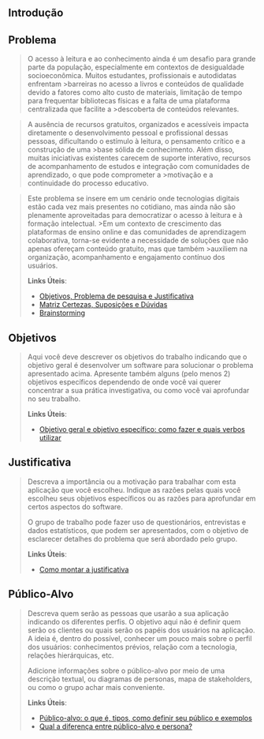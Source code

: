 ## Introdução

## Problema
> O acesso à leitura e ao conhecimento ainda é um desafio para grande parte da população, especialmente em contextos de desigualdade socioeconômica. Muitos estudantes, profissionais e autodidatas enfrentam >barreiras no acesso a livros e conteúdos de qualidade devido a fatores como alto custo de materiais, limitação de tempo para frequentar bibliotecas físicas e a falta de uma plataforma centralizada que facilite a >descoberta de conteúdos relevantes.

>A ausência de recursos gratuitos, organizados e acessíveis impacta diretamente o desenvolvimento pessoal e profissional dessas pessoas, dificultando o estímulo à leitura, o pensamento crítico e a construção de uma >base sólida de conhecimento. Além disso, muitas iniciativas existentes carecem de suporte interativo, recursos de acompanhamento de estudos e integração com comunidades de aprendizado, o que pode comprometer a >motivação e a continuidade do processo educativo.

>Este problema se insere em um cenário onde tecnologias digitais estão cada vez mais presentes no cotidiano, mas ainda não são plenamente aproveitadas para democratizar o acesso à leitura e à formação intelectual. >Em um contexto de crescimento das plataformas de ensino online e das comunidades de aprendizagem colaborativa, torna-se evidente a necessidade de soluções que não apenas ofereçam conteúdo gratuito, mas que também >auxiliem na organização, acompanhamento e engajamento contínuo dos usuários.
>
> **Links Úteis**:
> - [Objetivos, Problema de pesquisa e Justificativa](https://medium.com/@versioparole/objetivos-problema-de-pesquisa-e-justificativa-c98c8233b9c3)
> - [Matriz Certezas, Suposições e Dúvidas](https://medium.com/educa%C3%A7%C3%A3o-fora-da-caixa/matriz-certezas-suposi%C3%A7%C3%B5es-e-d%C3%BAvidas-fa2263633655)
> - [Brainstorming](https://www.euax.com.br/2018/09/brainstorming/)

## Objetivos

> Aqui você deve descrever os objetivos do trabalho indicando que o
> objetivo geral é desenvolver um software para solucionar o problema
> apresentado acima. Apresente também alguns (pelo menos 2) objetivos
> específicos dependendo de onde você vai querer concentrar a sua
> prática investigativa, ou como você vai aprofundar no seu trabalho.
> 
> **Links Úteis**:
> - [Objetivo geral e objetivo específico: como fazer e quais verbos utilizar](https://blog.mettzer.com/diferenca-entre-objetivo-geral-e-objetivo-especifico/)

## Justificativa

> Descreva a importância ou a motivação para trabalhar com esta aplicação
> que você escolheu. Indique as razões pelas quais você escolheu seus
> objetivos específicos ou as razões para aprofundar em certos aspectos
> do software.
> 
> O grupo de trabalho pode fazer uso de questionários, entrevistas e
> dados estatísticos, que podem ser apresentados, com o objetivo de
> esclarecer detalhes do problema que será abordado pelo grupo.
>
> **Links Úteis**:
> - [Como montar a justificativa](https://guiadamonografia.com.br/como-montar-justificativa-do-tcc/)

## Público-Alvo

> Descreva quem serão as pessoas que usarão a sua aplicação indicando os
> diferentes perfis. O objetivo aqui não é definir quem serão os
> clientes ou quais serão os papéis dos usuários na aplicação. A ideia
> é, dentro do possível, conhecer um pouco mais sobre o perfil dos
> usuários: conhecimentos prévios, relação com a tecnologia, relações
> hierárquicas, etc.
>
> Adicione informações sobre o público-alvo por meio de uma descrição
> textual, ou diagramas de personas, mapa de stakeholders, ou como o
> grupo achar mais conveniente.
> 
> **Links Úteis**:
> - [Público-alvo: o que é, tipos, como definir seu público e exemplos](https://klickpages.com.br/blog/publico-alvo-o-que-e/)
> - [Qual a diferença entre público-alvo e persona?](https://rockcontent.com/blog/diferenca-publico-alvo-e-persona/)
 
